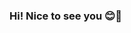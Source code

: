 ### Hi! Nice to see you 😊👋

<!--
**Welcome to my page, I am so happy you are here!
I'm Firdaws Lamidi from Lagos, Nigeria.
- 😄 Pronouns: She/her
- 😊 I'm a Frontend developer, a Technical writer and also an Open source enthusiast. 
- 🌱 I'm currently learning Vue Js and React native and I can't wait to share the amazing projects I have in store. 
- 🤔 I’m looking for help with contributing to open source projects.

### Things I code with

### My latest articles

### Where to find me


- 📫 How to reach me: 
 
-->
